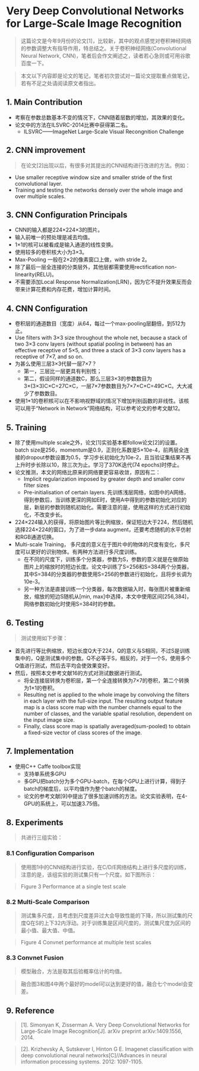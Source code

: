 # Very Deep Convolutional Networks for Large-Scale Image Recognition
> 这篇论文是今年9月份的论文[1]，比较新，其中的观点感觉对卷积神经网络的参数调整大有指导作用，特总结之。关于卷积神经网络(Convolutional Neural Network, CNN)，笔者后会作文阐述之，读者若心急则或可用谷歌百度一下。
> 本文以下内容即是论文的笔记，笔者初次尝试对一篇论文提取重点做笔记，若有不足之处请阅读原文者指出。
## 1. Main Contribution+ 考察在参数总数基本不变的情况下，CNN随着层数的增加，其效果的变化。+ 论文中的方法在ILSVRC-2014比赛中获得第二名。
 	+ ILSVRC——ImageNet Large-Scale Visual Recongnition Challenge
## 2. CNN improvement
> 在论文[2]出现以后，有很多对其提出的CNN结构进行改进的方法。例如：
+ Use smaller receptive window size and smaller stride of the first convolutional layer.+ Training and testing the networks densely over the whole image and over multiple scales.## 3. CNN Configuration Principals
+ CNN的输入都是224×224×3的图片。+ 输入前唯一的预处理是减去均值。+ 1×1的核可以被看成是输入通道的线性变换。+ 使用较多的卷积核大小为3×3。+ Max-Pooling 一般在2×2的像素窗口上做，with stride 2。+ 除了最后一层全连接的分类层外，其他层都需要使用rectification non-linearity(RELU)。+ 不需要添加Local Response Normalization(LRN)，因为它不提升效果反而会带来计算花费和内存花费，增加计算时间。
## 4. CNN Configuration+ 卷积层的通道数目（宽度）从64，每过一个max-pooling层翻倍，到512为止。+ Use filters with 3×3 size throughout the whole net, because a stack of two 3×3 conv layers (without spatial pooling in between) has an effective receptive of 5×5, and three a stack of 3×3 conv layers has a receptive of 7×7, and so on.+ 为甚么使用三层3×3代替一层7×7？ 	+ 第一，三层比一层更具有判别性；	+ 第二，假设同样的通道数C，那么三层3×3的参数数目为3×(3×3)C×C=27C×C，一层7×7参数数目为7×7×C×C=49C×C。大大减少了参数数目。+ 使用1*1的卷积核可以在不影响视野域的情况下增加判别函数的非线性。该核可以用于“Network in Network”网络结构，可以参考论文的参考文献12。 ## 5. Training+ 除了使用multiple scale之外，论文[1]实验基本都follow论文[2]的设置。batch size是256，momentum是0.9，正则化系数是5×10e-4，前两层全连接的dropout参数设置为0.5，学习步长初始化为10e-2，且当验证集结果不再上升时步长除以10，除三次为止。学习了370K迭代(74 epochs)时停止。+ 论文推测，本文的网络比原来的网络要更容易收敛，原因有二：	+ Implicit regularization imposed by greater depth and smaller conv filter sizes		+ Pre-initialisation of certain layers. 先训练浅层网络，如图中的A网络，得到参数后，当训练更深的网如E时，使用A中得到的参数初始化对应的层，新层的参数则随机初始化。需要注意的是，使用这样的方式进行初始化，不改变步长。	+ 224×224输入的获得，将原始图片等比例缩放，保证短边大于224，然后随机选择224×224的窗口，为了进一步data augment，还要考虑随机的水平仿射和RGB通道切换。+ Multi-scale Training， 多尺度的意义在于图片中的物体的尺度有变化，多尺度可以更好的识别物体。有两种方法进行多尺度训练。	+ 在不同的尺度下，训练多个分类器，参数为S，参数的意义就是在做原始图片上的缩放时的短边长度。论文中训练了S=256和S=384两个分类器，其中S=384的分类器的参数使用S=256的参数进行初始化，且将步长调为10e-3。	+ 另一种方法是直接训练一个分类器，每次数据输入时，每张图片被重新缩放，缩放的短边S随机从[min, max]中选择，本文中使用区间[256,384]，网络参数初始化时使用S=384时的参数。
	## 6. Testing> 测试使用如下步骤：
+ 首先进行等比例缩放，短边长度Q大于224，Q的意义与S相同，不过S是训练集中的，Q是测试集中的参数。Q不必等于S，相反的，对于一个S，使用多个Q值进行测试，然后去平均会使效果变好。+ 然后，按照本文参考文献16的方式对测试数据进行测试。	+ 将全连接层转换为卷积层，第一个全连接转换为7×7的卷积，第二个转换为1×1的卷积。	+ Resulting net is applied to the whole image by convolving the filters in each layer with the full-size input. The resulting output feature map is a class score map with the number channels equal to the number of classes, and the variable spatial resolution, dependent on the input image size.	+ Finally, class score map is spatially averaged(sum-pooled) to obtain a fixed-size vector of class scores of the image.
	## 7. Implementation+ 使用C++ Caffe toolbox实现	+ 支持单系统多GPU	+ 多GPU把batch分为多个GPU-batch，在每个GPU上进行计算，得到子batch的梯度后，以平均值作为整个batch的梯度。	+ 论文的参考文献[9]中提出了很多加速训练的方法。论文实验表明，在4-GPU的系统上，可以加速3.75倍。
## 8. Experiments> 共进行三组实验：
### 8.1	Configuration Comparison> 使用图1中的CNN结构进行实验，在C/D/E网络结构上进行多尺度的训练，注意的是，该组实验的测试集只有一个尺度。如下图所示： > Figure 3 Performance at a single test scale
### 8.2	Multi-Scale Comparison> 测试集多尺度，且考虑到尺度差异过大会导致性能的下降，所以测试集的尺度Q在S的上下32内浮动。对于训练集是区间尺度的，测试集尺度为区间的最小值、最大值、中值。 > Figure 4 Convnet performance at multiple test scales
### 8.3	Convnet Fusion> 模型融合，方法是取其后验概率估计的均值。
> 融合图3和图4中两个最好的model可以达到更好的值，融合七个model会变差。 ## 9. Reference
> [1]. Simonyan K, Zisserman A. Very Deep Convolutional Networks for Large-Scale Image Recognition[J]. arXiv preprint arXiv:1409.1556, 2014.
> [2]. Krizhevsky A, Sutskever I, Hinton G E. Imagenet classification with deep convolutional neural networks[C]//Advances in neural information processing systems. 2012: 1097-1105.